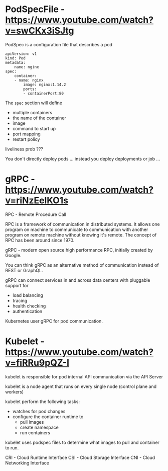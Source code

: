 # PodSpecFile - https://www.youtube.com/watch?v=swCKx3iSJtg

PodSpec is a configuration file that describes a pod

```kubernetes
apiVersion: v1
kind: Pod
metadata:
    name: nginx
spec:
    container:
    - name: nginx
        image: nginx:1.14.2
        ports:
        - containerPort:80

```

The `spec` section will define
- multiple containers
- the name of the container
- image
- command to start up 
- port mapping
- restart policy

liveliness prob ??? 

You don't directly deploy pods ... instead you deploy deployments or job ... 

# gRPC - https://www.youtube.com/watch?v=riNzEelKO1s

RPC - Remote Procedure Call

RPC is a framework of communication in distributed systems. It allows one program on machine to communicate to communication with another program on remote machine without knowing it's remote. The concept of RPC has been around since 1970.

gRPC - modern open source high performance RPC, initially created by Google.

You can think gRPC as an alternative method of communication instead of REST or GraphQL.

gRPC can connect services in and across data centers with pluggable support for

- load balancing
- tracing
- health checking
- authentication

Kubernetes user gRPC for pod communication.

# Kubelet - https://www.youtube.com/watch?v=fiRRu9pQZ-I

kubelet is responsible for pod internal API communication via the API Server

kubelet is a node agent that runs on every single node (control plane and workers)

kubelet perform the following tasks:

- watches for pod changes
- configure the container runtime to 
    - pull images
    - create namespace
    - run containers

kubelet uses podspec files to determine what images to pull and container to run.


CRI - Cloud Runtime Interface
CSI - Cloud Storage Interface
CNI - Cloud Networking Interface 